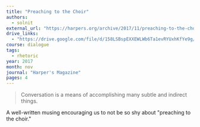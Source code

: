 ```yaml
---
title: "Preaching to the Choir"
authors:
  - solnit
external_url: "https://harpers.org/archive/2017/11/preaching-to-the-choir/"
drive_links:
  - "https://drive.google.com/file/d/158LSBspEXXEWLWb6Ta1evRYUxhKfYe9g/view?usp=sharing"
course: dialogue
tags:
  - rhetoric
year: 2017
month: nov
journal: "Harper's Magazine"
pages: 4
---
```


> Conversation is a means of accomplishing many subtle and indirect things.

A well-written musing encouraging us to not be so shy about "preaching to the choir."
